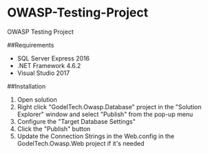 # OWASP-Testing-Project
OWASP Testing Project

##Requirements

 * SQL Server Express 2016
 * .NET Framework 4.6.2
 * Visual Studio 2017

##Installation

 1. Open solution
 2. Right click "GodelTech.Owasp.Database" project in the "Solution Explorer" window and select "Publish" from the pop-up menu
 3. Configure the "Target Database Settings"
 4. Click the "Publish" button
 5. Update the Connection Strings in the Web.config in the GodelTech.Owasp.Web project if it's needed